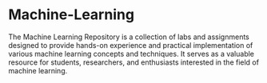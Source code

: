 # Machine-Learning
The Machine Learning Repository is a collection of labs and assignments designed to provide hands-on experience and practical implementation of various machine learning concepts and techniques. It serves as a valuable resource for students, researchers, and enthusiasts interested in the field of machine learning.
